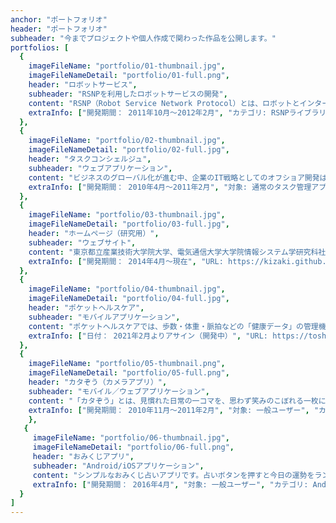 ```yaml
---
anchor: "ポートフォリオ"
header: "ポートフォリオ"
subheader: "今までプロジェクトや個人作成で関わった作品を公開します。"
portfolios: [
  {
    imageFileName: "portfolio/01-thumbnail.jpg",
    imageFileNameDetail: "portfolio/01-full.png",
    header: "ロボットサービス",
    subheader: "RSNPを利用したロボットサービスの開発",
    content: "RSNP（Robot Service Network Protocol）とは、ロボットとインターネットを接続するためのオープンなプロトコルです。多種多様なロボットがインターネット上のサービスを共通に利用でき、2004年にRSi（Robot Service initiative）が策定しました。本プロジェクトでは、東京都立産業技術大学院大学（AIIT）、慶應義塾大学SFC、株式会社富士通研究所との共同研究プロジェクトとなります。",
    extraInfo: ["開発期間： 2011年10月～2012年2月", "カテゴリ: RSNPライブラリを活用したサービス開発","コミュニケーションツール： Skype, Facebook", "開発手法： アジャイル開発", "設計ツール： astah(UML作成支援ツール)", "インフラ基盤： LEGO MINDSTORMS、Android, RSNPサーバ（Windows 7）", "構成管理ツール： Subversion","開発環境：Eclipse, ADT(Android Development Tools)", "開発言語： Java(Android), サーバサイド（Java, HTML）"]
  },
  {
    imageFileName: "portfolio/02-thumbnail.jpg",
    imageFileNameDetail: "portfolio/02-full.jpg",
    header: "タスクコンシェルジュ",
    subheader: "ウェブアプリケーション",
    content: "ビジネスのグローバル化が進む中、企業のIT戦略としてのオフショア開発は今や特別なことではありません。オフショア開発の目的においても、「コスト削減」より「ビジネスのグローバル化」「海外市場開拓」「高い海外技術の活用」と多岐に渡ってきています。本プロジェクトでは、東京都立産業技術大学院大学（AIIT）とベトナム国家大学（VNU）との共同PBLを実施した成果です。ソフトウェア開発プロジェクト活動を通じて、グローバルソフトウェア開発に求められるコンピテンシーの獲得をしました。",
    extraInfo: ["開発期間： 2010年4月～2011年2月", "対象: 通常のタスク管理アプリケーションで効率化出来なかった方", "カテゴリ: ウェブアプリケーション","コミュニケーションツール： Skype, Google Group","プロジェクト管理ツール： Redmine", "開発手法： Unified Processをベースとした反復型プロセスを採用（チケット駆動開発）", "設計ツール： astah(UML作成支援ツール)", "インフラ基盤： App Engine(GCP)", "構成管理ツール： Subversion","開発環境：Eclipse", "開発言語： Java, HTML, JavaScript, CSS", "データベース： Cloud Bigtable(GCP)", "フレームワーク： Spring, Hibernate"]
  },
  {
    imageFileName: "portfolio/03-thumbnail.jpg",
    imageFileNameDetail: "portfolio/03-full.jpg",
    header: "ホームページ（研究用）",
    subheader: "ウェブサイト",
    content: "東京都立産業技術大学院大学、電気通信大学大学院情報システム学研究科社会知能情報学専攻、日本工学院八王子専門学校での研究成果を公開しています。これからも、アジャイル開発関連の研究を続け、社会に役立つ成果を発表していく予定です。",
    extraInfo: ["開発期間： 2014年4月～現在", "URL: https://kizaki.github.io/", "対象: 自分の研究成果などの公開用", "カテゴリ: ウェブサイト", "開発手法： スクラッチ開発", "インフラ基盤： GitHub Pages", "開発環境：VSCode", "開発言語： HTML, JavaScript, CSS"]
  },
  {
    imageFileName: "portfolio/04-thumbnail.jpg",
    imageFileNameDetail: "portfolio/04-full.jpg",
    header: "ポケットヘルスケア",
    subheader: "モバイルアプリケーション",
    content: "ポケットヘルスケアでは、歩数・体重・脈拍などの「健康データ」の管理機能や、健康データと健康診断・採血検査の結果データをもとに生活習慣病の発症リスク度を提示する「健康スコア」、利用者が自覚症状を複数の質問に回答することで適切な受診先を提示する「AI受診相談」、近隣の医療機関情報を提示する「医療機関検索」の機能などをパートナー企業と連携し、提供します。これにより、日頃の健康管理が本アプリ1つで可能になります。また、都公募事業での利用実績を踏まえ、2021年4月以降、本アプリの商用提供を目指しています。",
    extraInfo: ["日付： 2021年2月よりアサイン（開発中）", "URL: https://toshima.lg.healthcare.auone.jp/", "カテゴリ: モバイルアプリケーション", "提供会社： KDDI株式会社"]
  },
  {
    imageFileName: "portfolio/05-thumbnail.png",
    imageFileNameDetail: "portfolio/05-full.png",
    header: "カタぞう（カメラアプリ）",
    subheader: "モバイル／ウェブアプリケーション",
    content: "「カタぞう」とは、見慣れた日常の一コマを、思わず笑みのこぼれる一枚に変えられる簡単・シンプルなカメラアプリです。お気に入りのテンプレートを使って、面白い写真を簡単に撮影できます。（2017年サービス終了）",
    extraInfo: ["開発期間： 2010年11月～2011年2月", "対象: 一般ユーザー", "カテゴリ: モバイルアプリ、ウェブシステム", "開発手法： ウォーターフォール開発", "設計ツール： astah(UML作成支援ツール)", "インフラ基盤： Linux, Apache", "開発環境：Eclipse, テキストエディタ", "開発言語： Java, PHP, HTML, JavaScript, CSS","フレームワーク： CakePHP（ウェブアプリ側）", "データベース： MySQL", "提供会社： BPS株式会社"]
    },
   {
     imageFileName: "portfolio/06-thumbnail.jpg",
     imageFileNameDetail: "portfolio/06-full.png",
     header: "おみくじアプリ",
     subheader: "Android/iOSアプリケーション",
     content: "シンプルなおみくじ占いアプリです。占いボタンを押すと今日の運勢をランダムで占ってくれます。日本工学院八王子専門学校の授業用に開発しました。",
     extraInfo: ["開発期間： 2016年4月", "対象: 一般ユーザー", "カテゴリ: Android/iOSアプリ", "開発手法： スクラッチ開発", "開発環境：Android Studio, Xcode", "開発言語： Kotlin, Swift", "提供会社： 日本工学院八王子専門学校"]
  }
]
---
```

